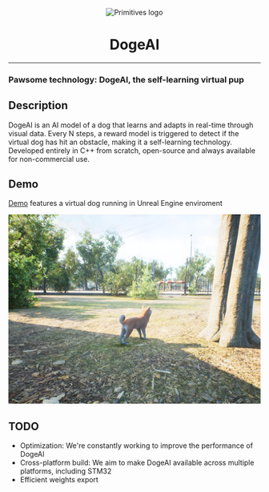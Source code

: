 <p align="center">
  <img src="https://primitives.ru/logo.png" alt="Primitives logo">
</p>
<h1 align="center">DogeAI</h1>

------------

### Pawsome technology: DogeAI, the self-learning virtual pup

## Description
DogeAI is an AI model of a dog that learns and adapts in real-time through visual data. Every N steps, a reward model is triggered to detect if the virtual dog has hit an obstacle, making it a self-learning technology. Developed entirely in C++ from scratch, open-source and always available for non-commercial use.

## Demo
[Demo](https://youtu.be/82xQRdZNzgo "Demo") features a virtual dog running in Unreal Engine enviroment
<p align="center">
  <a href="https://youtu.be/82xQRdZNzgo">
    <img src="https://github.com/PrimitivesLTD/DogeAI/blob/main/Screenshot.jpg?raw=true" alt="Demo video">
  </a>
</p>

## TODO

- Optimization: We're constantly working to improve the performance of DogeAI
- Cross-platform build: We aim to make DogeAI available across multiple platforms, including STM32
- Efficient weights export
